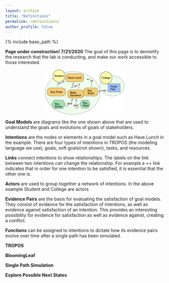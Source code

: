 ```yaml
---
layout: archive
title: "Definitions"
permalink: /definitions/
author_profile: false
---
```

{% include base_path %}

**Page under construction! 7/21/2020**
The goal of this page is to demistify the research that the lab is conducting, and make our work accessible to those interested. 

<div>
<img src="/images/goal-model1.png"
     alt="A goal model showing a student deciding what to have for lunch"
     style="display:block; margin-left: auto; margin-right: auto; width: 50%;" /> 
</div>

**Goal Models** are diagrams like the one shown above that are used to understand the goals and evolutions of goals of stakeholders.

**Intentions** are the nodes or elements in a goal model such as Have Lunch in the example. There are four types of intentions in TROPOS (the modeling language we use), goals, soft goals(not shown), tasks, and resources.

**Links** connect intentions to show relationships. The labels on the link between two intentions can change the relationship. For example a ++ link indicates that in order for one intention to be satisfied, it is essential that the other one is.

**Actors** are used to group together a network of intentions. In the above example Student and College are actors

**Evidence Pairs** are the basis for evaluating the satisfaction of goal models. They consist of evidence for the satisfaction of intentions, as well as evidence against satisfaction of an intention. This provides an interesting possibility for evidence for satisfaction as well as evidence against, creating a conflict.

**Functions** can be assigned to intentions to dictate how its evidence pairs evolve over time after a single path has been simulated.

**TROPOS**

**BloomingLeaf**

**Single Path Simulation**

**Explore Possible Next States**